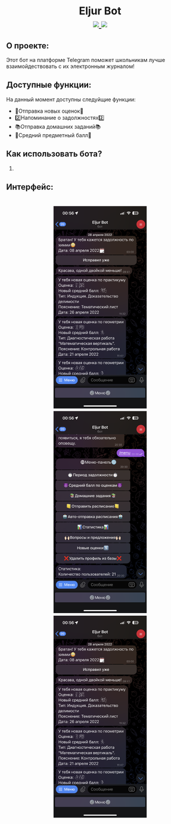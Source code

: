 # <p align="center">Eljur Bot <br> <a href="https://www.github.com/Hor1ey">  <img src="https://img.shields.io/badge/developer-Hor1ey-red"> </a> <a href="https://t.me/new_marks_bot">  <img src="https://img.shields.io/badge/link-@new_marks_bot-blue"> </a> </p>

## О проекте:
  Этот бот на платформе Telegram поможет школьникам лучше взаимойдествовать с их электронным журналом!
## Доступные функции:
  На данный момент доступны следуйщие функции:
* 📕Отправка новых оценок📕
* 2️⃣Напоминание о задолжностях2️⃣
* 📚Отправка домашних заданий📚
* 💯Средний предметный балл💯
## Как использовать бота?
  1) 
## Интерфейс:
<h1>
<p align="center">
  <img src="https://github.com/Horley1/db_bot/blob/main/eljur1.PNG?raw=true" width="250" title="hover text">
  <img src="https://github.com/Horley1/db_bot/blob/main/elgur2.PNG?raw=true" width="250" title="hover text">
  <img src="https://github.com/Horley1/db_bot/blob/main/eljur1.PNG?raw=true" width="250" title="hover text">
</p>
  
</h1>


